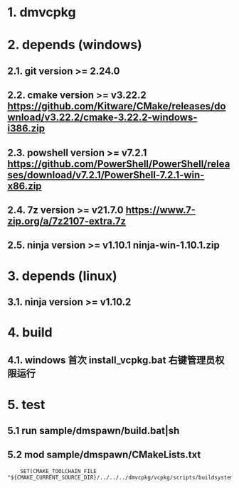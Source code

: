 # 1. dmvcpkg


# 2. depends (windows)

## 2.1. git version >= 2.24.0

## 2.2. cmake version >= v3.22.2 https://github.com/Kitware/CMake/releases/download/v3.22.2/cmake-3.22.2-windows-i386.zip

## 2.3. powshell version >= v7.2.1  https://github.com/PowerShell/PowerShell/releases/download/v7.2.1/PowerShell-7.2.1-win-x86.zip

## 2.4. 7z version >= v21.7.0 https://www.7-zip.org/a/7z2107-extra.7z

## 2.5. ninja version >= v1.10.1 ninja-win-1.10.1.zip

# 3. depends (linux)

## 3.1. ninja version >= v1.10.2

# 4. build

## 4.1. windows 首次 install_vcpkg.bat 右键管理员权限运行

# 5. test
## 5.1 run sample/dmspawn/build.bat|sh
## 5.2 mod sample/dmspawn/CMakeLists.txt
```
    SET(CMAKE_TOOLCHAIN_FILE "${CMAKE_CURRENT_SOURCE_DIR}/../../../dmvcpkg/vcpkg/scripts/buildsystems/vcpkg.cmake")
```